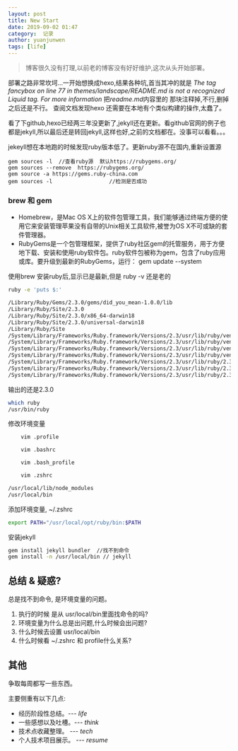```yaml
---
layout: post
title: New Start
date: 2019-09-02 01:47
category:  记录
author: yuanjunwen
tags: [life]
---
```


>  博客很久没有打理,以前老的博客没有好好维护,这次从头开始部署。

部署之路非常坎坷...一开始想换成hexo,结果各种坑,首当其冲的就是 
*The tag fancybox on line 77 in themes/landscape/README.md is not a recognized Liquid tag. For more information* 
  把*readme.md*内容里的 那块注释掉,不行,删掉之后还是不行。 
查阅文档发现hexo 还需要在本地有个类似构建的操作,太蠢了。

看了下github,hexo已经两三年没更新了,jekyll还在更新。看github官网的例子也都是jekyll,所以最后还是转回jekyll,这样也好,之前的文档都在。没事可以看看。。。

jekeyll想在本地跑的时候发现ruby版本低了。更新ruby源不在国内,重新设置源
```
gem sources -l  //查看ruby源  默认https://rubygems.org/
gem sources --remove  https://rubygems.org/
gem source -a https://gems.ruby-china.com
gem sources -l      　　　　　　  //检测是否成功
```

### brew 和 gem

- Homebrew，是Mac OS X上的软件包管理工具，我们能够通过终端方便的使用它来安装管理苹果没有自带的Unix相关工具软件,被誉为OS X不可或缺的套件管理器。
- RubyGems是一个包管理框架，提供了ruby社区gem的托管服务，用于方便地下载、安装和使用ruby软件包。ruby软件包被称为gem，包含了ruby应用或库。要升级到最新的RubyGems，运行： gem update --system


使用brew 安装ruby后,显示已是最新,但是 ruby -v 还是老的
```bash
ruby -e 'puts $:'

/Library/Ruby/Gems/2.3.0/gems/did_you_mean-1.0.0/lib
/Library/Ruby/Site/2.3.0
/Library/Ruby/Site/2.3.0/x86_64-darwin18
/Library/Ruby/Site/2.3.0/universal-darwin18
/Library/Ruby/Site
/System/Library/Frameworks/Ruby.framework/Versions/2.3/usr/lib/ruby/vendor_ruby/2.3.0
/System/Library/Frameworks/Ruby.framework/Versions/2.3/usr/lib/ruby/vendor_ruby/2.3.0/x86_64-darwin18
/System/Library/Frameworks/Ruby.framework/Versions/2.3/usr/lib/ruby/vendor_ruby/2.3.0/universal-darwin18
/System/Library/Frameworks/Ruby.framework/Versions/2.3/usr/lib/ruby/vendor_ruby
/System/Library/Frameworks/Ruby.framework/Versions/2.3/usr/lib/ruby/2.3.0
/System/Library/Frameworks/Ruby.framework/Versions/2.3/usr/lib/ruby/2.3.0/x86_64-darwin18
/System/Library/Frameworks/Ruby.framework/Versions/2.3/usr/lib/ruby/2.3.0/universal-darwin1
```
输出的还是2.3.0


```bash
which ruby
/usr/bin/ruby
```
修改环境变量

```bash
    vim .profile

    vim .bashrc

    vim .bash_profile

    vim .zshrc
```

```bash
/usr/local/lib/node_modules
/usr/local/bin 

```

添加环境变量, ~/.zshrc
```bash
export PATH="/usr/local/opt/ruby/bin:$PATH
```

安装jekyll 

``` zsh
gem install jekyll bundler  //找不到命令
gem install -n /usr/local/bin // jekyll
 ```

## 总结 & 疑惑?
总是找不到命令, 是环境变量的问题。
1. 执行的时候 是从 usr/local/bin里面找命令的吗?
2. 环境变量为什么总是出问题,什么时候会出问题?
3. 什么时候去设置 usr/local/bin
4. 什么时候看 ~/.zshrc  和 profile什么关系?


## 其他
争取每周都写一些东西。

主要侧重有以下几点:
- 经历阶段性总结。---  *life*
- 一些感想以及吐槽。--- *think*
- 技术点收藏整理。 --- *tech*
- 个人技术项目展示。 --- *resume*  


